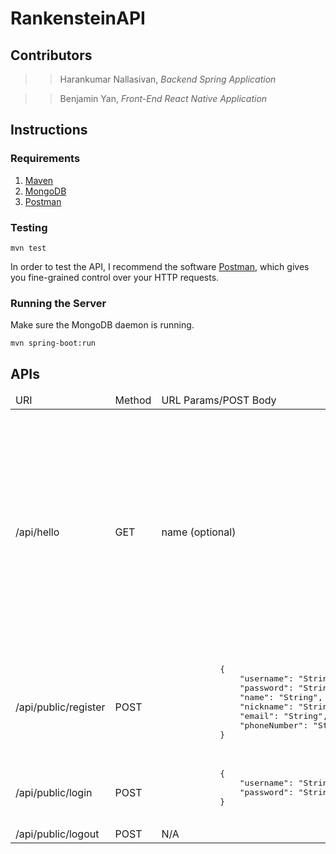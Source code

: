 # RankensteinAPI

## Contributors
>> Harankumar Nallasivan, *Backend Spring Application*

>> Benjamin Yan, *Front-End React Native Application*

## Instructions
### Requirements
1. [Maven](https://maven.apache.org/install.html)
1. [MongoDB](https://www.mongodb.com/download-center?jmp=nav#community)
1. [Postman](https://www.getpostman.com/)
### Testing
`mvn test`

In order to test the API, I recommend the software [Postman](https://www.getpostman.com/), which gives you fine-grained control over your HTTP requests.
### Running the Server
Make sure the MongoDB daemon is running.

`mvn spring-boot:run`

## APIs
<table>
<thead>
    <td>URI</td>
    <td>Method</td>
    <td>URL Params/POST Body</td>
    <td>Examples</td>
    <td>Requirements</td>
</thead>
<tbody>
<tr>
    <td>/api/hello</td>
    <td>GET</td>
    <td>name (optional)</td>
    <td>
        <p>/api/hello</p>
        <pre>
            {
                "data": "Hello, world!",
                "metadata": {
                    "status": 200,
                    "page": 1,
                    "seed": 1,
                    "size": 1
                }
            }
        </pre>
        <p>/api/hello?name=Ben</p>
        <pre>
            "data": "Hello, Ben!",
            "metadata": {
                "status": 200,
                "page": 1,
                "seed": 1,
                "size": 1
            }
        </pre>
    </td>
    <td>Authenticated</td>
</tr>
<tr>
    <td>
        /api/public/register
    </td>
    <td>
        POST
    </td>
    <td>
        <pre>
            {
                "username": "String", // at least 5 characters long, starting with an alphabetical character, all alphanumeric
                "password": "String", // at least 8 characters long, a-z, A-Z, 0-9, ~, !, @, #, $, %, ^, &, or *
                "name": "String", // not empty
                "nickname": "String", // optional
                "email": "String", // valid email address shape
                "phoneNumber": "String" // valid phone number shape
            }    
        </pre>
    </td>
    <td>
        <pre>
            {
                "username": "thomas",
                "password": "password",
                "name": "Thomas Anderson",
                "nickname": "Neo",
                "email": "neo@mail.com",
                "phoneNumber": "+1 555-555-5555"
            }
        </pre>
    </td>
    <td>
        Unauthenticated
    </td>
</tr>
<tr>
    <td>
        /api/public/login
    </td>
    <td>
        POST
    </td>
    <td>
        <pre>
            {
                "username": "String", // not empty
                "password": "String", // not empty
            }    
        </pre>
    </td>
    <td>
        <pre>
            {
                "username": "thomas",
                "password": "password"
            }
        </pre>
    </td>
    <td>
        Unauthenticated
    </td>
</tr>
<tr>
    <td>
        /api/public/logout
    </td>
    <td>
        POST
    </td>
    <td>
        N/A
    </td>
    <td>
        N/A
    </td>
    <td>
        Authenticated
    </td>
</tr>
</tbody>
</table>
